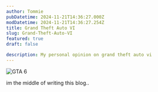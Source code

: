 ```yaml
---
author: Tommie
pubDatetime: 2024-11-21T14:36:27.000Z
modDatetime: 2024-11-21T14:36:27.254Z
title: Grand Theft Auto VI
slug: Grand-Theft-Auto-VI
featured: true
draft: false

description: My personal opinion on grand theft auto vi
---
```


![GTA 6](@assets/images/gta6.png)

im the middle of writing this blog..